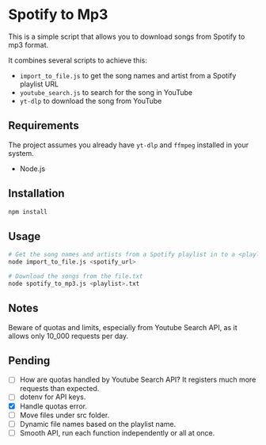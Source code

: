 # Spotify to Mp3

This is a simple script that allows you to download songs from Spotify to mp3 format.

It combines several scripts to achieve this:

- `import_to_file.js` to get the song names and artist from a Spotify playlist URL
- `youtube_search.js` to search for the song in YouTube
- `yt-dlp` to download the song from YouTube

## Requirements

The project assumes you already have `yt-dlp` and `ffmpeg` installed in your system.

- Node.js

## Installation

```bash
npm install
```

## Usage

```bash
# Get the song names and artists from a Spotify playlist in to a <playlist>.txt
node import_to_file.js <spotify_url>

# Download the songs from the file.txt
node spotify_to_mp3.js <playlist>.txt
```

## Notes

Beware of quotas and limits, especially from Youtube Search API, as it allows only 10_000 requests per day.

## Pending

- [ ] How are quotas handled by Youtube Search API? It registers much more requests than expected.
- [ ] dotenv for API keys.
- [x] Handle quotas error.
- [ ] Move files under src folder.
- [ ] Dynamic file names based on the playlist name.
- [ ] Smooth API, run each function independently or all at once.
